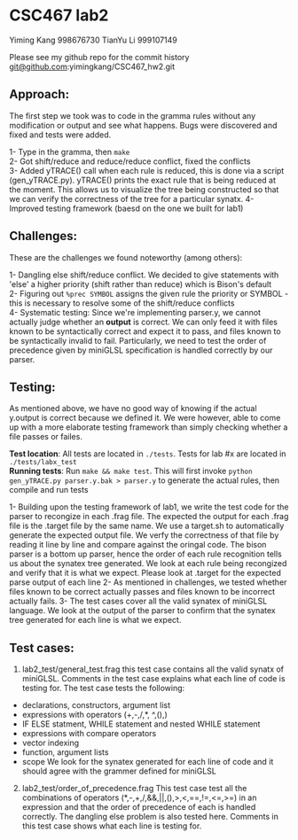 CSC467 lab2
===========

Yiming Kang 998676730 
TianYu Li   999107149 

Please see my github repo for the commit history git@github.com:yimingkang/CSC467\_hw2.git

Approach:
---------
The first step we took was to code in the gramma rules without any modification or output and see what happens. Bugs were discovered and fixed and tests were added.  

1- Type in the gramma, then `make`  
2- Got shift/reduce and reduce/reduce conflict, fixed the conflicts  
3- Added yTRACE() call when each rule is reduced, this is done via a script (gen\_yTRACE.py). yTRACE() prints the exact rule that is being reduced at the moment. This allows us to visualize the tree being constructed so that we can verify the correctness of the tree for a particular synatx. 
4- Improved testing framework (baesd on the one we built for lab1)  

Challenges:
-----------
These are the challenges we found noteworthy (among others):  

1- Dangling else shift/reduce conflict. We decided to give statements with 'else' a higher priority (shift rather than reduce) which is Bison's default  
2- Figuring out `%prec SYMBOL` assigns the given rule the priority or SYMBOL - this is necessary to resolve some of the shift/reduce conflicts  
4- Systematic testing: Since we're implementing parser.y, we cannot actually judge whether an **output** is correct. We can only feed it with files known to be syntactically correct and expect it to pass, and files known to be syntactically invalid to fail. Particularly, we need to test the order of precedence given by miniGLSL specification is handled correctly by our parser.  

Testing:
--------
As mentioned above, we have no good way of knowing if the actual y.output is correct because we defined it. We were however, able to come up with a more elaborate testing framework than simply checking whether a file passes or failes.  

**Test location**: All tests are located in `./tests`. Tests for lab #x are located in `./tests/labx_test`  
**Running tests**: Run `make && make test`. This will first invoke `python gen_yTRACE.py parser.y.bak > parser.y` to generate the actual rules, then compile and run tests  

1- Building upon the testing framework of lab1, we write the test code for the parser to recongize in each .frag file. The expected the output for each .frag file is the .target file by the same name. We use a target.sh to automatically generate the expected output file. We verfy the correctness of that file by reading it line by line and compare against the oringal code. The bison parser is a bottom up parser, hence the order of each rule recognition tells us about the synatex tree generated. We look at each rule being recongized and verify that it is what we expect. Please look at .target for the expected parse output of each line 
2- As mentioned in challenges, we tested whether files known to be correct actually passes and files known to be incorrect actually fails.
3- The test cases cover all the valid synatex of miniGLSL language. We look at the output of the parser to confirm that the synatex tree generated for each line is what we expect. 

Test cases:
-------
1. lab2_test/general_test.frag
this test case contains all the valid synatx of miniGLSL. Comments in the test case explains what each line of code is testing for. The test case tests the following:
- declarations, constructors, argument list
- expressions with operators (+,-,/,*, ^,(),)
- IF ELSE statment, WHILE statement and nested WHILE statement
- expressions with compare operators
- vector indexing
- function, argument lists
- scope
We look for the synatex generated for each line of code and it should agree with the grammer defined for miniGLSL
2. lab2_test/order_of_precedence.frag
This test case test all the combinations of operators (*,-,+,/,&&,||,(),>,<,==,!=,<=,>=) in an expression and that the order of precedence of each is handled correctly. The dangling else problem is also tested here. Comments in this test case shows what each line is testing for.
 
